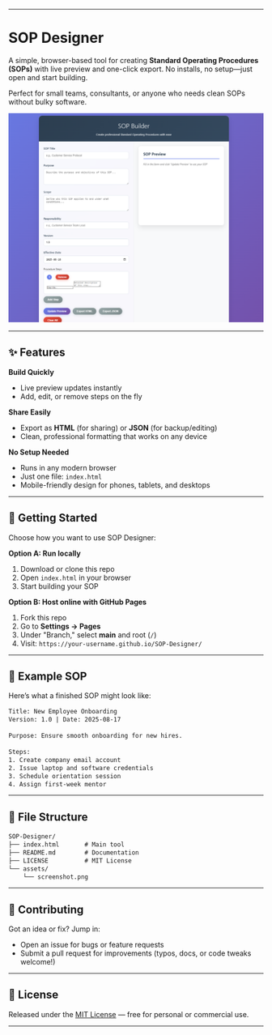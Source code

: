 
---

# SOP Designer

A simple, browser-based tool for creating **Standard Operating Procedures (SOPs)** with live preview and one-click export. No installs, no setup—just open and start building.

Perfect for small teams, consultants, or anyone who needs clean SOPs without bulky software.

![SOP Designer Screenshot](assets/screenshot.png)

---

## ✨ Features

**Build Quickly**

* Live preview updates instantly
* Add, edit, or remove steps on the fly

**Share Easily**

* Export as **HTML** (for sharing) or **JSON** (for backup/editing)
* Clean, professional formatting that works on any device

**No Setup Needed**

* Runs in any modern browser
* Just one file: `index.html`
* Mobile-friendly design for phones, tablets, and desktops

---

## 🚀 Getting Started

Choose how you want to use SOP Designer:

**Option A: Run locally**

1. Download or clone this repo
2. Open `index.html` in your browser
3. Start building your SOP

**Option B: Host online with GitHub Pages**

1. Fork this repo
2. Go to **Settings → Pages**
3. Under "Branch," select **main** and root (`/`)
4. Visit: `https://your-username.github.io/SOP-Designer/`

---

## 📄 Example SOP

Here’s what a finished SOP might look like:

```
Title: New Employee Onboarding  
Version: 1.0 | Date: 2025-08-17  

Purpose: Ensure smooth onboarding for new hires.  

Steps:  
1. Create company email account  
2. Issue laptop and software credentials  
3. Schedule orientation session  
4. Assign first-week mentor  
```

---

## 📂 File Structure

```
SOP-Designer/
├── index.html       # Main tool
├── README.md        # Documentation
├── LICENSE          # MIT License
└── assets/
    └── screenshot.png
```

---

## 🤝 Contributing

Got an idea or fix? Jump in:

* Open an issue for bugs or feature requests
* Submit a pull request for improvements (typos, docs, or code tweaks welcome!)

---

## 📜 License

Released under the [MIT License](LICENSE) — free for personal or commercial use.

---
